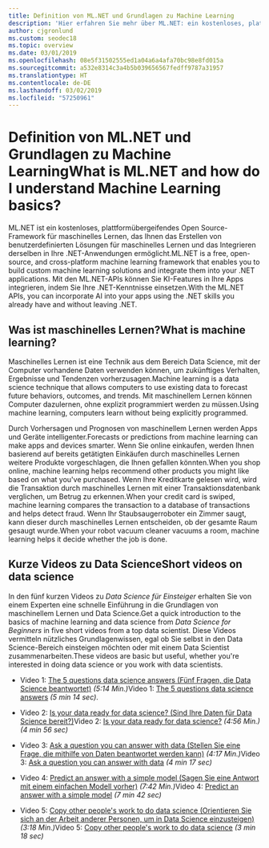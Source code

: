 ```yaml
---
title: Definition von ML.NET und Grundlagen zu Machine Learning
description: 'Hier erfahren Sie mehr über ML.NET: ein kostenloses, plattformübergreifendes Open Source-Framework für maschinelles Lernen, das Ihnen das Erstellen benutzerdefinierter Lösungen für maschinelles Lernen und das Integrieren derselben in Ihre .NET-Anwendungen ermöglicht.'
author: cjgronlund
ms.custom: seodec18
ms.topic: overview
ms.date: 03/01/2019
ms.openlocfilehash: 08e5f31502555ed1a04a6a4afa70bc98e8fd015a
ms.sourcegitcommit: a532e8314c3a4b5b039656567fedff9787a31957
ms.translationtype: HT
ms.contentlocale: de-DE
ms.lasthandoff: 03/02/2019
ms.locfileid: "57250961"
---
```

# <a name="what-is-mlnet-and-how-do-i-understand-machine-learning-basics"></a><span data-ttu-id="64402-103">Definition von ML.NET und Grundlagen zu Machine Learning</span><span class="sxs-lookup"><span data-stu-id="64402-103">What is ML.NET and how do I understand Machine Learning basics?</span></span>

<span data-ttu-id="64402-104">ML.NET ist ein kostenloses, plattformübergeifendes Open Source-Framework für maschinelles Lernen, das Ihnen das Erstellen von benutzerdefinierten Lösungen für maschinelles Lernen und das Integrieren derselben in Ihre .NET-Anwendungen ermöglicht.</span><span class="sxs-lookup"><span data-stu-id="64402-104">ML.NET is a free, open-source, and cross-platform machine learning framework that enables you to build custom machine learning solutions and integrate them into your .NET applications.</span></span> <span data-ttu-id="64402-105">Mit den ML.NET-APIs können Sie KI-Features in Ihre Apps integrieren, indem Sie Ihre .NET-Kenntnisse einsetzen.</span><span class="sxs-lookup"><span data-stu-id="64402-105">With the ML.NET APIs, you can incorporate AI into your apps using the .NET skills you already have and without leaving .NET.</span></span>

## <a name="what-is-machine-learning"></a><span data-ttu-id="64402-106">Was ist maschinelles Lernen?</span><span class="sxs-lookup"><span data-stu-id="64402-106">What is machine learning?</span></span>

<span data-ttu-id="64402-107">Maschinelles Lernen ist eine Technik aus dem Bereich Data Science, mit der Computer vorhandene Daten verwenden können, um zukünftiges Verhalten, Ergebnisse und Tendenzen vorherzusagen.</span><span class="sxs-lookup"><span data-stu-id="64402-107">Machine learning is a data science technique that allows computers to use existing data to forecast future behaviors, outcomes, and trends.</span></span> <span data-ttu-id="64402-108">Mit maschinellem Lernen können Computer dazulernen, ohne explizit programmiert werden zu müssen.</span><span class="sxs-lookup"><span data-stu-id="64402-108">Using machine learning, computers learn without being explicitly programmed.</span></span>

<span data-ttu-id="64402-109">Durch Vorhersagen und Prognosen von maschinellem Lernen werden Apps und Geräte intelligenter.</span><span class="sxs-lookup"><span data-stu-id="64402-109">Forecasts or predictions from machine learning can make apps and devices smarter.</span></span> <span data-ttu-id="64402-110">Wenn Sie online einkaufen, werden Ihnen basierend auf bereits getätigten Einkäufen durch maschinelles Lernen weitere Produkte vorgeschlagen, die Ihnen gefallen könnten.</span><span class="sxs-lookup"><span data-stu-id="64402-110">When you shop online, machine learning helps recommend other products you might like based on what you've purchased.</span></span> <span data-ttu-id="64402-111">Wenn Ihre Kreditkarte gelesen wird, wird die Transaktion durch maschinelles Lernen mit einer Transaktionsdatenbank verglichen, um Betrug zu erkennen.</span><span class="sxs-lookup"><span data-stu-id="64402-111">When your credit card is swiped, machine learning compares the transaction to a database of transactions and helps detect fraud.</span></span> <span data-ttu-id="64402-112">Wenn Ihr Staubsaugerroboter ein Zimmer saugt, kann dieser durch maschinelles Lernen entscheiden, ob der gesamte Raum gesaugt wurde.</span><span class="sxs-lookup"><span data-stu-id="64402-112">When your robot vacuum cleaner vacuums a room, machine learning helps it decide whether the job is done.</span></span>


## <a name="short-videos-on-data-science"></a><span data-ttu-id="64402-113">Kurze Videos zu Data Science</span><span class="sxs-lookup"><span data-stu-id="64402-113">Short videos on data science</span></span> 

<span data-ttu-id="64402-114">In den fünf kurzen Videos zu *Data Science für Einsteiger* erhalten Sie von einem Experten eine schnelle Einführung in die Grundlagen von maschinellem Lernen und Data Science.</span><span class="sxs-lookup"><span data-stu-id="64402-114">Get a quick introduction to the basics of machine learning and data science from *Data Science for Beginners* in five short videos from a top data scientist.</span></span> <span data-ttu-id="64402-115">Diese Videos vermitteln nützliches Grundlagenwissen, egal ob Sie selbst in den Data Science-Bereich einsteigen möchten oder mit einem Data Scientist zusammenarbeiten.</span><span class="sxs-lookup"><span data-stu-id="64402-115">These videos are basic but useful, whether you're interested in doing data science or you work with data scientists.</span></span>

* <span data-ttu-id="64402-116">Video 1: [The 5 questions data science answers (Fünf Fragen, die Data Science beantwortet)](https://docs.microsoft.com/azure/machine-learning/studio/data-science-for-beginners-the-5-questions-data-science-answers) *(5:14 Min.)*</span><span class="sxs-lookup"><span data-stu-id="64402-116">Video 1: [The 5 questions data science answers](https://docs.microsoft.com/azure/machine-learning/studio/data-science-for-beginners-the-5-questions-data-science-answers) *(5 min 14 sec)*.</span></span>

* <span data-ttu-id="64402-117">Video 2: [Is your data ready for data science? (Sind Ihre Daten für Data Science bereit?)](https://docs.microsoft.com/azure/machine-learning/studio/data-science-for-beginners-is-your-data-ready-for-data-science)</span><span class="sxs-lookup"><span data-stu-id="64402-117">Video 2: [Is your data ready for data science?](https://docs.microsoft.com/azure/machine-learning/studio/data-science-for-beginners-is-your-data-ready-for-data-science)</span></span> <span data-ttu-id="64402-118">*(4:56 Min.)*</span><span class="sxs-lookup"><span data-stu-id="64402-118">*(4 min 56 sec)*</span></span>

* <span data-ttu-id="64402-119">Video 3: [Ask a question you can answer with data (Stellen Sie eine Frage, die mithilfe von Daten beantwortet werden kann)](https://docs.microsoft.com/azure/machine-learning/studio/data-science-for-beginners-ask-a-question-you-can-answer-with-data) *(4:17 Min.)*</span><span class="sxs-lookup"><span data-stu-id="64402-119">Video 3: [Ask a question you can answer with data](https://docs.microsoft.com/azure/machine-learning/studio/data-science-for-beginners-ask-a-question-you-can-answer-with-data) *(4 min 17 sec)*</span></span>

* <span data-ttu-id="64402-120">Video 4: [Predict an answer with a simple model (Sagen Sie eine Antwort mit einem einfachen Modell vorher)](https://docs.microsoft.com/azure/machine-learning/studio/data-science-for-beginners-predict-an-answer-with-a-simple-model) *(7:42 Min.)*</span><span class="sxs-lookup"><span data-stu-id="64402-120">Video 4: [Predict an answer with a simple model](https://docs.microsoft.com/azure/machine-learning/studio/data-science-for-beginners-predict-an-answer-with-a-simple-model) *(7 min 42 sec)*</span></span>

* <span data-ttu-id="64402-121">Video 5: [Copy other people's work to do data science (Orientieren Sie sich an der Arbeit anderer Personen, um in Data Science einzusteigen)](https://docs.microsoft.com/azure/machine-learning/studio/data-science-for-beginners-copy-other-peoples-work-to-do-data-science) *(3:18 Min.)*</span><span class="sxs-lookup"><span data-stu-id="64402-121">Video 5: [Copy other people's work to do data science](https://docs.microsoft.com/azure/machine-learning/studio/data-science-for-beginners-copy-other-peoples-work-to-do-data-science) *(3 min 18 sec)*</span></span>
